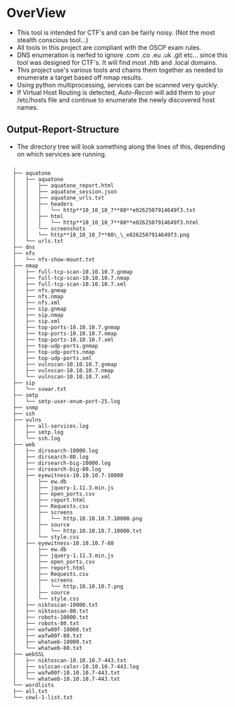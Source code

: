 # OverView

- This tool is intended for CTF's and can be fairly noisy. (Not the most stealth conscious tool...)
- All tools in this project are compliant with the OSCP exam rules.
- DNS enumeration is nerfed to ignore .com .co .eu .uk .git etc... since this tool was designed for CTF's. It will find most .htb and .local domains.
- This project use's various tools and chains them together as needed to enumerate a target based off nmap results.
- Using python multiprocessing, services can be scanned very quickly.
- If Virtual Host Routing is detected, _Auto-Recon_ will add them to your /etc/hosts file and continue to enumerate the newly discovered host names.

## Output-Report-Structure

- The directory tree will look something along the lines of this, depending on which services are running.

```tree
  .
  ├── aquatone
  │   ├── aquatone
  │   │   ├── aquatone_report.html
  │   │   ├── aquatone_session.json
  │   │   ├── aquatone_urls.txt
  │   │   ├── headers
  │   │   │   └── http**10_10_10_7**80**e0262507914649f3.txt
  │   │   ├── html
  │   │   │   └── http**10_10_10_7**80**e0262507914649f3.html
  │   │   └── screenshots
  │   │   └── http**10_10_10_7**80\_\_e0262507914649f3.png
  │   └── urls.txt
  ├── dns
  ├── nfs
  │   └── nfs-show-mount.txt
  ├── nmap
  │   ├── full-tcp-scan-10.10.10.7.gnmap
  │   ├── full-tcp-scan-10.10.10.7.nmap
  │   ├── full-tcp-scan-10.10.10.7.xml
  │   ├── nfs.gnmap
  │   ├── nfs.nmap
  │   ├── nfs.xml
  │   ├── sip.gnmap
  │   ├── sip.nmap
  │   ├── sip.xml
  │   ├── top-ports-10.10.10.7.gnmap
  │   ├── top-ports-10.10.10.7.nmap
  │   ├── top-ports-10.10.10.7.xml
  │   ├── top-udp-ports.gnmap
  │   ├── top-udp-ports.nmap
  │   ├── top-udp-ports.xml
  │   ├── vulnscan-10.10.10.7.gnmap
  │   ├── vulnscan-10.10.10.7.nmap
  │   └── vulnscan-10.10.10.7.xml
  ├── sip
  │   └── svwar.txt
  ├── smtp
  │   └── smtp-user-enum-port-25.log
  ├── snmp
  ├── ssh
  ├── vulns
  │   ├── all-services.log
  │   ├── smtp.log
  │   └── ssh.log
  ├── web
  │   ├── dirsearch-10000.log
  │   ├── dirsearch-80.log
  │   ├── dirsearch-big-10000.log
  │   ├── dirsearch-big-80.log
  │   ├── eyewitness-10.10.10.7-10000
  │   │   ├── ew.db
  │   │   ├── jquery-1.11.3.min.js
  │   │   ├── open_ports.csv
  │   │   ├── report.html
  │   │   ├── Requests.csv
  │   │   ├── screens
  │   │   │   └── http.10.10.10.7.10000.png
  │   │   ├── source
  │   │   │   └── http.10.10.10.7.10000.txt
  │   │   └── style.css
  │   ├── eyewitness-10.10.10.7-80
  │   │   ├── ew.db
  │   │   ├── jquery-1.11.3.min.js
  │   │   ├── open_ports.csv
  │   │   ├── report.html
  │   │   ├── Requests.csv
  │   │   ├── screens
  │   │   │   └── http.10.10.10.7.png
  │   │   ├── source
  │   │   └── style.css
  │   ├── niktoscan-10000.txt
  │   ├── niktoscan-80.txt
  │   ├── robots-10000.txt
  │   ├── robots-80.txt
  │   ├── wafw00f-10000.txt
  │   ├── wafw00f-80.txt
  │   ├── whatweb-10000.txt
  │   └── whatweb-80.txt
  ├── webSSL
  │   ├── niktoscan-10.10.10.7-443.txt
  │   ├── sslscan-color-10.10.10.7-443.log
  │   ├── wafw00f-10.10.10.7-443.txt
  │   └── whatweb-10.10.10.7-443.txt
  └── wordlists
  ├── all.txt
  └── cewl-1-list.txt
```
